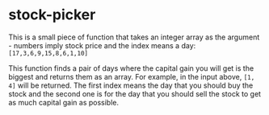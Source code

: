 # stock-picker

This is a small piece of function that takes an integer array as the argument - numbers imply stock price and the index means a day:
`[17,3,6,9,15,8,6,1,10]`

This function finds a pair of days where the capital gain you will get is the biggest and returns them as an array.
For example, in the input above, `[1, 4]` will be returned. The first index means the day that you should buy the stock and the second one is for the day that you should sell the stock to get as much capital gain as possible.
